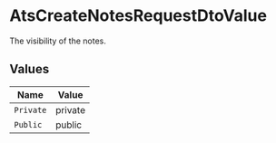 # AtsCreateNotesRequestDtoValue

The visibility of the notes.


## Values

| Name      | Value     |
| --------- | --------- |
| `Private` | private   |
| `Public`  | public    |
